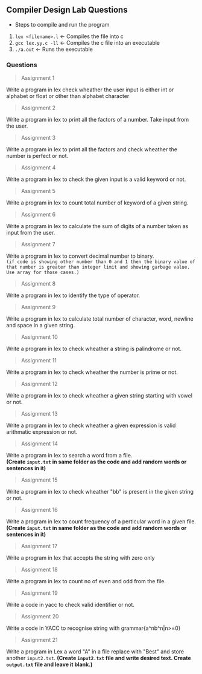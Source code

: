 ## Compiler Design Lab Questions

- Steps to compile and run the program

1. `lex <filename>.l` &#8592; Compiles the file into c
2. `gcc lex.yy.c -ll` &#8592; Compiles the c file into an executable
3. `./a.out` &#8592; Runs the executable

### Questions

> Assignment 1

Write a program in lex check wheather the user input is either int or alphabet or float or other than alphabet character

> Assignment 2

Write a program in lex to print all the factors of a number. Take input from the user.

> Assignment 3

Write a program in lex to print all the factors and check wheather the number is perfect or not.

> Assignment 4

Write a program in lex to check the given input is a valid keyword or not.

> Assignment 5

Write a program in lex to count total number of keyword of a given string.

> Assignment 6

Write a program in lex to calculate the sum of digits of a number taken as input from the user.

> Assignment 7

Write a program in lex to convert decimal number to binary.</br>
`(if code is showing other number than 0 and 1 then the binary value of that number is greater than integer limit and showing garbage value. Use array for those cases.)`

> Assignment 8

Write a program in lex to identify the type of operator.

> Assignment 9

Write a program in lex to calculate total number of character, word, newline and space in a given string.

> Assignment 10

Write a program in lex to check wheather a string is palindrome or not.

> Assignment 11

Write a program in lex to check wheather the number is prime or not.

> Assignment 12

Write a program in lex to check wheather a given string starting with vowel or not.

> Assignment 13

Write a program in lex to check wheather a given expression is valid arithmatic expression or not.

> Assignment 14

Write a program in lex to search a word from a file.</br>
**(Create `input.txt` in same folder as the code and add random words or sentences in it)**

> Assignment 15

Write a program in lex to check wheather "bb" is present in the given string or not.

> Assignment 16

Write a program in lex to count frequency of a perticular word in a given file.</br>
**(Create `input.txt` in same folder as the code and add random words or sentences in it)**

> Assignment 17

Write a program in lex that accepts the string with zero only

> Assignment 18

Write a program in lex to count no of even and odd from the file.

> Assignment 19

Write a code in yacc to check valid identifier or not.

> Assignment 20

Write a code in YACC to recognise string with grammar{a^nb^n|n>=0}

> Assignment 21

Write a program in Lex a word "A" in a file replace with "Best" and store another `input2.txt`.
**(Create `input2.txt` file and write desired text. 
   Create `output.txt` file and leave it blank.)**
